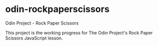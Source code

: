 # odin-rockpaperscissors
Odin Project - Rock Paper Scissors

This project is the working progress for The Odin Project's Rock Paper Scissors JavaScript lesson.
